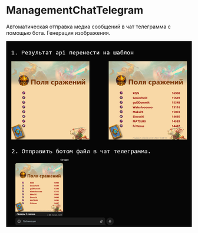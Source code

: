 # ManagementChatTelegram
Автоматическая отправка медиа сообщений в чат телеграмма с помощью бота. Генерация изображения.

<img src="opis.png">
